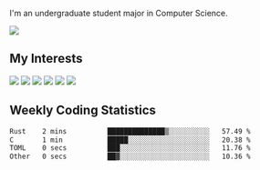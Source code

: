 I'm an undergraduate student major in Computer Science.

![](https://github-readme-stats.vercel.app/api?username=littzhch&theme=radical)

## My Interests

![](https://img.shields.io/badge/Python-3776AB?style=flat&labelColor=FFD43B&logoColor=3776AB&logo=python)
![](https://img.shields.io/badge/C-00599C?style=flat&labelColor=01427d&logoColor=6295cb&logo=c)
![](https://img.shields.io/badge/Rust-ffffff?style=flat&labelColor=ffffff&logoColor=000000&logo=rust)
![](https://img.shields.io/badge/LaTeX-008080?style=flat&labelColor=eeece5&logoColor=008080&logo=latex)
![](https://img.shields.io/badge/OpenGL-5487b2?style=flat&labelColor=ffffff&logoColor=5487b2&logo=opengl)
![](https://img.shields.io/badge/archlinux-1793d1?style=flat&labelColor=333333&logoColor=1793d1&logo=archlinux)

## Weekly Coding Statistics
<!--START_SECTION:waka-->

```txt
Rust    2 mins          ██████████████▒░░░░░░░░░░   57.49 %
C       1 min           █████░░░░░░░░░░░░░░░░░░░░   20.38 %
TOML    0 secs          ███░░░░░░░░░░░░░░░░░░░░░░   11.76 %
Other   0 secs          ██▓░░░░░░░░░░░░░░░░░░░░░░   10.36 %
```

<!--END_SECTION:waka-->
